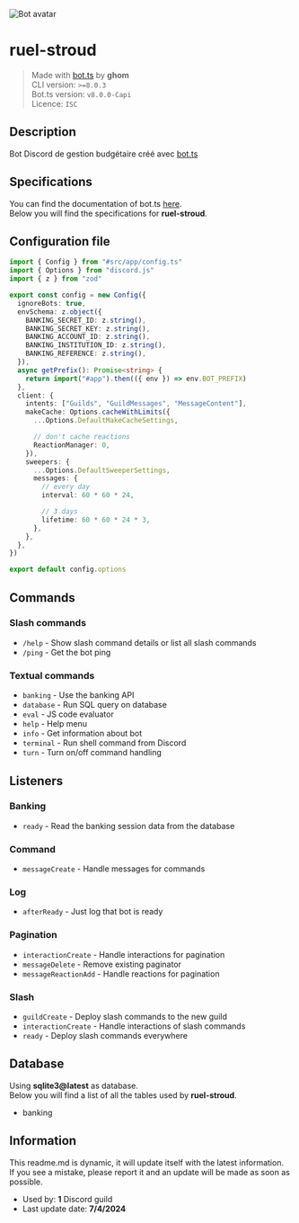 ![Bot avatar](https://cdn.discordapp.com/avatars/1257663003650686986/3b2fea5ac35a7567be509fa7ef02b585.webp?size=128&fit=cover&mask=circle)

# ruel-stroud

> Made with [bot.ts](https://ghom.gitbook.io/bot-ts/) by **ghom**  
> CLI version: `>=8.0.3`  
> Bot.ts version: `v8.0.0-Capi`  
> Licence: `ISC`

## Description

Bot Discord de gestion budgétaire créé avec [bot.ts](https://ghom.gitbook.io/bot-ts/)

## Specifications

You can find the documentation of bot.ts [here](https://ghom.gitbook.io/bot-ts/).  
Below you will find the specifications for **ruel-stroud**.  

## Configuration file

```ts
import { Config } from "#src/app/config.ts"
import { Options } from "discord.js"
import { z } from "zod"

export const config = new Config({
  ignoreBots: true,
  envSchema: z.object({
    BANKING_SECRET_ID: z.string(),
    BANKING_SECRET_KEY: z.string(),
    BANKING_ACCOUNT_ID: z.string(),
    BANKING_INSTITUTION_ID: z.string(),
    BANKING_REFERENCE: z.string(),
  }),
  async getPrefix(): Promise<string> {
    return import("#app").then(({ env }) => env.BOT_PREFIX)
  },
  client: {
    intents: ["Guilds", "GuildMessages", "MessageContent"],
    makeCache: Options.cacheWithLimits({
      ...Options.DefaultMakeCacheSettings,

      // don't cache reactions
      ReactionManager: 0,
    }),
    sweepers: {
      ...Options.DefaultSweeperSettings,
      messages: {
        // every day
        interval: 60 * 60 * 24,

        // 3 days
        lifetime: 60 * 60 * 24 * 3,
      },
    },
  },
})

export default config.options

```

## Commands

### Slash commands

- `/help` - Show slash command details or list all slash commands  
- `/ping` - Get the bot ping

### Textual commands

- `banking` - Use the banking API  
- `database` - Run SQL query on database  
- `eval` - JS code evaluator  
- `help` - Help menu  
- `info` - Get information about bot  
- `terminal` - Run shell command from Discord  
- `turn` - Turn on/off command handling

## Listeners

### Banking  

- `ready` - Read the banking session data from the database  
### Command  

- `messageCreate` - Handle messages for commands  
### Log  

- `afterReady` - Just log that bot is ready  
### Pagination  

- `interactionCreate` - Handle interactions for pagination  
- `messageDelete` - Remove existing paginator  
- `messageReactionAdd` - Handle reactions for pagination  
### Slash  

- `guildCreate` - Deploy slash commands to the new guild  
- `interactionCreate` - Handle interactions of slash commands  
- `ready` - Deploy slash commands everywhere

## Database

Using **sqlite3@latest** as database.  
Below you will find a list of all the tables used by **ruel-stroud**.

- banking

## Information

This readme.md is dynamic, it will update itself with the latest information.  
If you see a mistake, please report it and an update will be made as soon as possible.

- Used by: **1** Discord guild
- Last update date: **7/4/2024**

